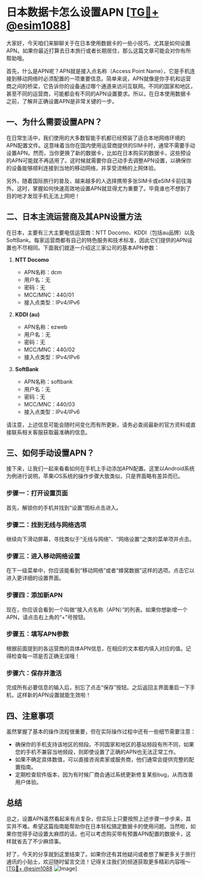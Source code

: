 # 日本数据卡怎么设置APN [[TG💪+ @esim1088](https://t.me/s/esim1088)]

大家好，今天咱们来聊聊关于在日本使用数据卡的一些小技巧，尤其是如何设置APN。如果你最近打算去日本旅行或者长期居住，那么这篇文章可能会对你有所帮助哦。

首先，什么是APN呢？APN就是接入点名称（Access Point Name），它是手机连接到移动网络时必须配置的一项重要信息。简单来说，APN就像是你手机和运营商之间的桥梁，它告诉你的设备通过哪个通道来访问互联网。不同的国家和地区，甚至不同的运营商，可能都会有不同的APN设置要求。所以，在日本使用数据卡之前，了解并正确设置APN是非常关键的一步。

## 一、为什么需要设置APN？

在日常生活中，我们使用的大多数智能手机都已经预装了适合本地网络环境的APN配置文件。这意味着当你在国内使用运营商提供的SIM卡时，通常不需要手动设置APN。然而，当你更换了新的数据卡，比如在日本购买的数据卡，这些预设的APN可能就不再适用了。这时候就需要你自己动手去调整APN设置，以确保你的设备能够顺利连接到当地的移动网络，并享受流畅的上网体验。

另外，随着国际旅行的普及，越来越多的人选择携带多张SIM卡或eSIM卡前往海外。这时，掌握如何快速高效地设置APN就显得尤为重要了。毕竟谁也不想到了目的地才发现手机无法上网吧！

## 二、日本主流运营商及其APN设置方法

在日本，主要有三大主要电信运营商：NTT Docomo、KDDI（包括au品牌）以及SoftBank。每家运营商都有自己的特色服务和技术标准，因此它们提供的APN设置也不尽相同。下面我们就逐一介绍这三家公司的基本APN参数：

1. **NTT Docomo**
   - APN名称：dcm
   - 用户名：无
   - 密码：无
   - MCC/MNC：440/01
   - 接入点类型：IPv4/IPv6

2. **KDDI (au)**
   - APN名称：ezweb
   - 用户名：无
   - 密码：无
   - MCC/MNC：440/02
   - 接入点类型：IPv4/IPv6

3. **SoftBank**
   - APN名称：softbank
   - 用户名：无
   - 密码：无
   - MCC/MNC：440/03
   - 接入点类型：IPv4/IPv6

请注意，上述信息可能会随时间变化而有所更新，请务必查阅最新的官方资料或直接联系相关客服获取最准确的信息。

## 三、如何手动设置APN？

接下来，让我们一起来看看如何在手机上手动添加APN配置。这里以Android系统为例进行说明，苹果iOS系统的操作步骤大致类似，只是界面略有差异而已。

### 步骤一：打开设置页面
首先，解锁你的手机并找到“设置”图标点击进入。

### 步骤二：找到无线与网络选项
继续向下滑动屏幕，寻找类似于“无线与网络”、“网络设置”之类的菜单项并点击。

### 步骤三：进入移动网络设置
在下一级菜单中，你应该能看到“移动网络”或者“蜂窝数据”这样的选项。点击它以进入更详细的设置界面。

### 步骤四：添加新APN
现在，你应该会看到一个叫做“接入点名称（APN）”的列表。如果你想新增一个APN，请点击右上角的“+”号按钮。

### 步骤五：填写APN参数
根据前面提到的各运营商的具体APN信息，在相应的文本框内填入对应的值。记得检查每一项是否正确无误哦！

### 步骤六：保存并激活
完成所有必要信息的输入后，别忘了点击“保存”按钮。之后返回主界面重启一下手机，这样新的APN设置就能生效啦！

## 四、注意事项

虽然掌握了基本的操作流程很重要，但在实际操作过程中还有一些细节需要注意：

- 确保你的手机支持该地区的频段。不同国家和地区的基站频段有所不同，如果您的手机不兼容当地频段，则即使设置了正确的APN也无法正常工作。
- 如果不确定具体数值，可以直接咨询卖家或服务商，他们通常会提供完整的配置指南。
- 定期检查软件版本，因为有时候厂商会通过系统更新修复某些bug，从而改善用户体验。

## 总结

总之，设置APN虽然看起来有点复杂，但实际上只要按照上述步骤一步步来，其实并不难。希望这篇指南能帮助你在日本轻松搞定数据卡的使用问题。当然啦，如果你觉得手动设置太麻烦的话，也可以考虑购买带有预置APN配置的数据卡，这样就省去了不少麻烦事。

好了，今天的分享就到这里结束了。如果你还有其他疑问或者想了解更多关于旅行通讯的小贴士，欢迎随时留言交流！记得关注我们的频道获取更多精彩内容哦～[[TG💪+ @esim1088](https://t.me/s/esim1088) ![Image](https://i.postimg.cc/4NQfJmqS/Snipaste-2025-05-13-00-14-12.png)]